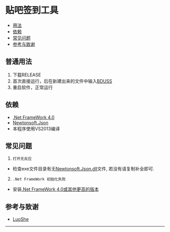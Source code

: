 # 贴吧签到工具
- [用法](#yf)
- [依赖](#yl)
- [常见问题](#cjwt)
- [参考与致谢](#ck)

<a name="yf"></a>
## 普通用法

1. 下载RELEASE
2. 首次直接运行，后在新建出来的文件中输入[BDUSS](https://github.com/LuoSue/TiebaSignIn-1/blob/master/assets/%E8%8E%B7%E5%8F%96BDUSS.gif)
3. 重启软件，正常运行

<a name="yl"></a>
## 依赖

* [.Net FrameWork 4.0](https://referencesource.microsoft.com)
* [Newtonsoft.Json](https://github.com/JamesNK/Newtonsoft.Json)
* 本程序使用VS2013编译

<a name="cjwt"></a>
## 常见问题

1. `打开无反应`
- 检查exe文件目录有无[Newtonsoft.Json.dll](https://github.com/JamesNK/Newtonsoft.Json/releases?page=4)文件, 若没有请复制补全即可.

2. `.Net FrameWork 初始化失败`
- 安装[.Net FrameWork 4.0或其他更高的版本](https://www.microsoft.com/zh-cn/download/details.aspx?id=17718)

<a name="ck"></a>
## 参考与致谢

* [LuoShe](https://github.com/LuoSue/TiebaSignIn-1)

---
